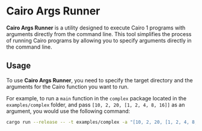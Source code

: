 # Cairo Args Runner

**Cairo Args Runner** is a utility designed to execute Cairo 1 programs with arguments directly from the command line. This tool simplifies the process of running Cairo programs by allowing you to specify arguments directly in the command line.

## Usage

To use **Cairo Args Runner**, you need to specify the target directory and the arguments for the Cairo function you want to run.

For example, to run a `main` function in the `complex` package located in the `examples/complex` folder, and pass `[10, 2, 20, [1, 2, 4, 8, 16]]` as an argument, you would use the following command:

```bash
cargo run --release -- -t examples/complex -a "[10, 2, 20, [1, 2, 4, 8, 16]]"
